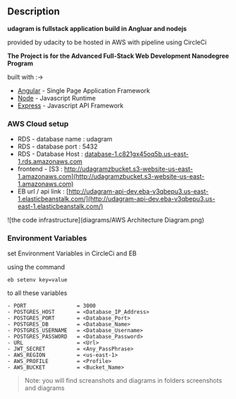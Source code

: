 ## Description

**udagram is fullstack application build in Angluar and nodejs**

provided by udacity to be hosted in AWS with pipeline using CircleCi

**The Project is for the Advanced Full-Stack Web Development Nanodegree Program**

built with :->

-   [Angular](https://angular.io/) - Single Page Application Framework
-   [Node](https://nodejs.org/) - Javascript Runtime
-   [Express](https://expressjs.com/) - Javascript API Framework

### AWS Cloud setup

-   RDS - database name : udagram
-   RDS - database port : 5432
-   RDS - Database Host : [database-1.c821gx45oq5b.us-east-1.rds.amazonaws.com](database-1.c821gx45oq5b.us-east-1.rds.amazonaws.com)
-   frontend - [S3 : http://udagramzbucket.s3-website-us-east-1.amazonaws.com](http://udagramzbucket.s3-website-us-east-1.amazonaws.com)
-   EB url / api link : [http://udagram-api-dev.eba-v3qbepu3.us-east-1.elasticbeanstalk.com/](http://udagram-api-dev.eba-v3qbepu3.us-east-1.elasticbeanstalk.com/)

![the code infrastructure](diagrams/AWS Architecture Diagram.png)

### Environment Variables

set Environment Variables in CircleCi and EB

using the command

```
eb setenv key=value
```

to all these variables

```
- PORT                = 3000
- POSTGRES_HOST       = <Database_IP_Address>
- POSTGRES_PORT       = <Database_Port>
- POSTGRES_DB         = <Database_Name>
- POSTGRES_USERNAME   = <Database_Username>
- POSTGRES_PASSWORD   = <Database_Password>
- URL                 = <Url>
- JWT_SECRET          = <Any_PassPhrase>
- AWS_REGION          = <us-east-1>
- AWS_PROFILE         = <Profile>
- AWS_BUCKET          = <Bucket_Name>

```

> Note: you will find screanshots and diagrams in folders screenshots and diagrams
